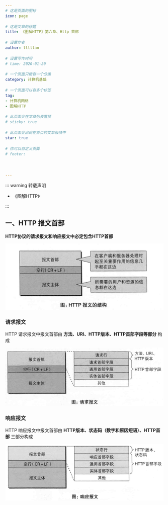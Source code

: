 ```yaml
---
# 这是页面的图标
icon: page

# 这是文章的标题
title: 《图解HTTP》第六章、Http 首部

# 设置作者
author: lllllan

# 设置写作时间
# time: 2020-01-20

# 一个页面只能有一个分类
category: 计算机基础

# 一个页面可以有多个标签
tag:
- 计算机网络
- 图解HTTP

# 此页面会在文章列表置顶
# sticky: true

# 此页面会出现在首页的文章板块中
star: true

# 你可以自定义页脚
# footer: 



---
```




::: warning 转载声明

- 《图解HTTP》 

:::





## 一、HTTP 报文首部

**HTTP协议的请求报文和响应报文中必定包含HTTP首部**

![image-20220315081406241](README.assets/image-20220315081406241.png)



### 请求报文

HTTP 请求报文中报文首部由 **方法、URI、HTTP版本、HTTP首部字段等部分** 构成

![image-20220315081628361](README.assets/image-20220315081628361.png)



### 响应报文

HTTP 响应报文中报文首部由 **HTTP版本、状态码（数字和原因短语）、HTTP首部** 三部分构成

![image-20220315081816767](README.assets/image-20220315081816767.png)

